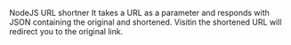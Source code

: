 NodeJS URL shortner
It takes a URL as a parameter and responds with JSON containing the original and shortened.
Visitin the shortened URL will redirect you to the original link.